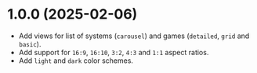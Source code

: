 # 1.0.0 (2025-02-06)

* Add views for list of systems (`carousel`) and games (`detailed`, `grid` and `basic`).
* Add support for `16:9`, `16:10`, `3:2`, `4:3` and `1:1` aspect ratios.
* Add `light` and `dark` color schemes.
